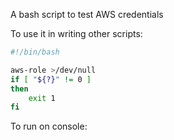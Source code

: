 
A bash script to test AWS credentials

To use it in writing other scripts:

```bash
#!/bin/bash

aws-role >/dev/null
if [ "${?}" != 0 ]
then
    exit 1
fi
```

To run on console:

